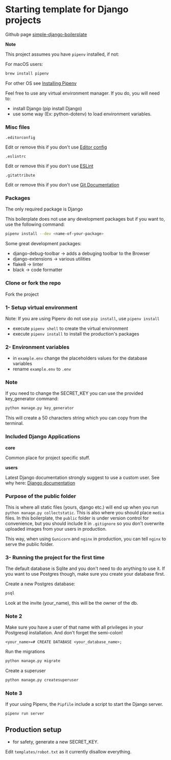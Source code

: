# Starting template for Django projects

Github page [simple-django-boilerplate](https://github.com/Miyan0/simple-django-boilerplate)

__Note__

This project assumes you have `pipenv` installed, if not:

For macOS users:
```bash
brew install pipenv
```

For other OS see [Installing Pipenv](https://docs.pipenv.org/en/latest/install/#installing-pipenv)

Feel free to use any virtual environment manager. If you do, you will need to:

- install Django (pip install Django)
- use some way (Ex: python-dotenv) to load environment variables.

### Misc files

`.editorconfig`

Edit or remove this if you don't use [Editor config](https://editorconfig.org/)

`.eslintrc`

Edit or remove this if you don't use [ESLint](https://eslint.org/)

`.gitattribute`

Edit or remove this if you don't use [Git Documentation](https://www.git-scm.com/docs/gitattributes)

### Packages

The only required package is Django

This boilerplate does not use any development packages but if you
want to, use the following command:

```bash
pipenv install --dev <name-of-your-package>
```

Some great development packages:
- django-debug-toolbar -> adds a debuging toolbar to the Browser
- django-extensions -> various utilities
- flake8 -> linter
- black -> code formatter

### Clone or fork the repo

Fork the project

### 1- Setup virtual environment

Note: If you are using Pipenv do not use `pip install`, use `pipenv install`

- execute `pipenv shell` to create the virtual environment
- execute `pipenv install` to install the production's packages



### 2- Environment variables

- in `example.env` change the placeholders values for the database variables
- rename `example.env` to `.env`

### Note

If you need to change the SECRET_KEY you can use the provided key_generator command:

```bash
python manage.py key_generator
```
This will create a 50 characters string which you can copy from the terminal.

### Included Django Applications

__core__

Common place for project specific stuff.

__users__

Latest Django documentation strongly suggest to use a custom user. See why here:
[Django documentation](https://docs.djangoproject.com/en/2.1/topics/auth/customizing/#using-a-custom-user-model-when-starting-a-project)

### Purpose of the public folder

This is where all static files (yours, django etc.) will end up when you run `python manage.py collectstatic`. This
is also where you should place `media` files. In this boilerplate, the `public` folder is under version control for convenience, but you should include it in `.gitignore` so you don't overwrite uploaded images from your users in production.

This way, when using `Gunicorn` and `nginx` in production, you can tell `nginx` to serve the public folder.


### 3- Running the project for the first time

The default database is Sqlite and you don't need to do anything to use it. If you want to use Postgres though, make sure you create your database first.

Create a new Postgres database:

```bash
psql
```

Look at the invite (your_name), this will be the owner of the db.

### Note 2

Make sure you have a user of that name with all privileges in your Postgresql installation. And don't forget the semi-colon!

```psql
<your_name>=# CREATE DATABASE <your_database_name>;
```

Run the migrations

```bash
python manage.py migrate
```

Create a superuser

```bash
python manage.py createsuperuser
```

### Note 3

If your using Pipenv, the `Pipfile` include a script to start the Django server.
```bash
pipenv run server
```

## Production setup

- for safety, generate a new SECRET_KEY.

Edit `templates/robot.txt` as it currently disallow everything.
